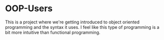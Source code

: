 # OOP-Users

This is a project where we're getting introduced to object oriented programming and the syntax it uses. I feel like this type of programming is a bit more intuitive than functional programming.
